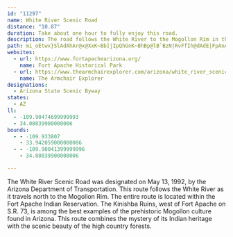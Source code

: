 ```yaml
---
id: "11297"
name: White River Scenic Road
distance: "10.87"
duration: Take about one hour to fully enjoy this road.
description: The road follows the White River to the Mogollon Rim in the Fort Apache Indian Reservation.
path: mi_oEtwx}SlAdAhAr@x@XxK~Bb]jIpQhGnK~BhBp@lB`BzN|RvFfIh@dAdE|FpAnAdAf@rAR|BBpLkCbCJtIfDxStF~AJ|B?rFYlC^hAd@nRdNxB|@bCP`XWrF_@jFyAxC{AbCmBbD_D~QuRrDeH~LsXn@}@Z_@pBaAvGgAbBe@nCmBpImIbAmBrA{Ep@eBvAyBrBaBfKgHlB_AbCw@d`@mHbCUbC?t@FlB^xAf@hk@|WpBj@tOfCpBd@~CfAhHjDnRhKdVfPfInExh@tTrBp@rB`@vY~BbBXxAj@t@f@bJbJvKdKbGbHfFpGhDtBvCv@nAPjB?tc@eDrDLxAVnC~@xhB~t@
websites:
  - url: https://www.fortapachearizona.org/
    name: Fort Apache Historical Park
  - url: https://www.thearmchairexplorer.com/arizona/white_river_scenic_road.php
    name: The Armchair Explorer
designations:
  - Arizona State Scenic Byway
states:
  - AZ
ll:
  - -109.90474699999993
  - 34.08039900000006
bounds:
  - - -109.933807
    - 33.942059000000086
  - - -109.90041399999996
    - 34.08039900000006

---
```


The White River Scenic Road was designated on May 13, 1992, by the Arizona Department of Transportation. This route follows the White River as it travels north to the Mogollon Rim. The entire route is located within the Fort Apache Indian Reservation. The Kinishba Ruins, west of Fort Apache on S.R. 73, is among the best examples of the prehistoric Mogollon culture found in Arizona. This route combines the mystery of its Indian heritage with the scenic beauty of the high country forests.
